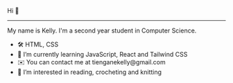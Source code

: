 Hi 👋
<hr>
My name is Kelly. I'm a second year student in Computer Science.

<ul>
  <li>🛠️ HTML, CSS </li>
  <li>🌱 I’m currently learning JavaScript, React and Tailwind CSS</li>
  <li>✉️  You can contact me at tienganekelly@gmail.com</li>
  <li>👀 I’m interested in reading, crocheting and knitting</li>
</ul>
